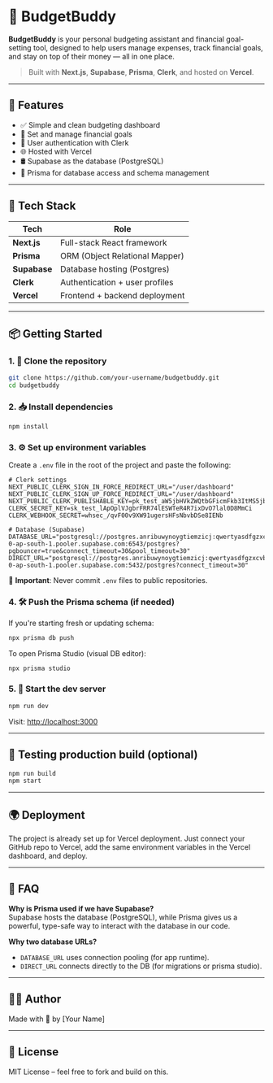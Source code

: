 # 💸 BudgetBuddy

**BudgetBuddy** is your personal budgeting assistant and financial goal-setting tool, designed to help users manage expenses, track financial goals, and stay on top of their money — all in one place.

> Built with **Next.js**, **Supabase**, **Prisma**, **Clerk**, and hosted on **Vercel**.

---

## 🚀 Features

- ✅ Simple and clean budgeting dashboard  
- 🎯 Set and manage financial goals  
- 🔐 User authentication with Clerk  
- 🌐 Hosted with Vercel  
- 🛢️ Supabase as the database (PostgreSQL)  
- 🧠 Prisma for database access and schema management  

---

## 🧩 Tech Stack

| Tech         | Role                          |
|--------------|-------------------------------|
| **Next.js**  | Full-stack React framework     |
| **Prisma**   | ORM (Object Relational Mapper) |
| **Supabase** | Database hosting (Postgres)    |
| **Clerk**    | Authentication + user profiles |
| **Vercel**   | Frontend + backend deployment  |

---

## 📦 Getting Started

### 1. 🧾 Clone the repository

```bash
git clone https://github.com/your-username/budgetbuddy.git
cd budgetbuddy
```

### 2. 📥 Install dependencies

```bash
npm install
```

### 3. ⚙️ Set up environment variables

Create a `.env` file in the root of the project and paste the following:

```env
# Clerk settings
NEXT_PUBLIC_CLERK_SIGN_IN_FORCE_REDIRECT_URL="/user/dashboard"
NEXT_PUBLIC_CLERK_SIGN_UP_FORCE_REDIRECT_URL="/user/dashboard"
NEXT_PUBLIC_CLERK_PUBLISHABLE_KEY=pk_test_aW5jbHVkZWQtbGFicmFkb3ItMS5jbGVyay5hY2NvdW50cy5kZXYk
CLERK_SECRET_KEY=sk_test_lApOplVJgbrFRR74lESWTeR4R7ixDvO7lal0D8MmCi
CLERK_WEBHOOK_SECRET=whsec_/qvF00v9XW91ugersHFsNbvbDSe8IENb

# Database (Supabase)
DATABASE_URL="postgresql://postgres.anribuwynoygtiemzicj:qwertyasdfgzxcvbpoiulhk@aws-0-ap-south-1.pooler.supabase.com:6543/postgres?pgbouncer=true&connect_timeout=30&pool_timeout=30"
DIRECT_URL="postgresql://postgres.anribuwynoygtiemzicj:qwertyasdfgzxcvbpoiulhk@aws-0-ap-south-1.pooler.supabase.com:5432/postgres?connect_timeout=30"
```

🛑 **Important**: Never commit `.env` files to public repositories.

### 4. 🛠️ Push the Prisma schema (if needed)

If you're starting fresh or updating schema:

```bash
npx prisma db push
```

To open Prisma Studio (visual DB editor):

```bash
npx prisma studio
```

### 5. 🏃 Start the dev server

```bash
npm run dev
```

Visit: [http://localhost:3000](http://localhost:3000)

---

## 🧪 Testing production build (optional)

```bash
npm run build
npm start
```

---

## 🌍 Deployment

The project is already set up for Vercel deployment. Just connect your GitHub repo to Vercel, add the same environment variables in the Vercel dashboard, and deploy.

---

## 🙋 FAQ

**Why is Prisma used if we have Supabase?**  
Supabase hosts the database (PostgreSQL), while Prisma gives us a powerful, type-safe way to interact with the database in our code.

**Why two database URLs?**  
- `DATABASE_URL` uses connection pooling (for app runtime).
- `DIRECT_URL` connects directly to the DB (for migrations or prisma studio).

---

## 🧑‍💻 Author

Made with 💙 by [Your Name]

---

## 📄 License

MIT License – feel free to fork and build on this.
